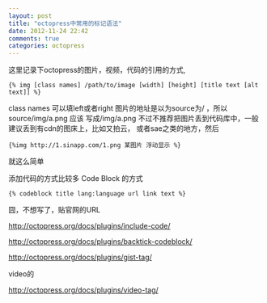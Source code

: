 ```yaml
---
layout: post
title: "octopress中常用的标记语法"
date: 2012-11-24 22:42
comments: true
categories: octopress
---
```


这里记录下octopress的图片，视频，代码的引用的方式,

    {% img [class names] /path/to/image [width] [height] [title text [alt text]] %}

class names 可以填left或者right 图片的地址是以为source为/ ，所以source/img/a.png 应该
写成/img/a.png 不过不推荐把图片丢到代码库中，一般建议丢到有cdn的图床上，比如又拍云，
或者sae之类的地方，然后

    {%img http://1.sinapp.com/1.png 某图片 浮动显示 %}

就这么简单

添加代码的方式比较多
Code Block 的方式

    {% codeblock title lang:language url link text %}

囧，不想写了，贴官网的URL

http://octopress.org/docs/plugins/include-code/

http://octopress.org/docs/plugins/backtick-codeblock/

http://octopress.org/docs/plugins/gist-tag/

video的

http://octopress.org/docs/plugins/video-tag/

